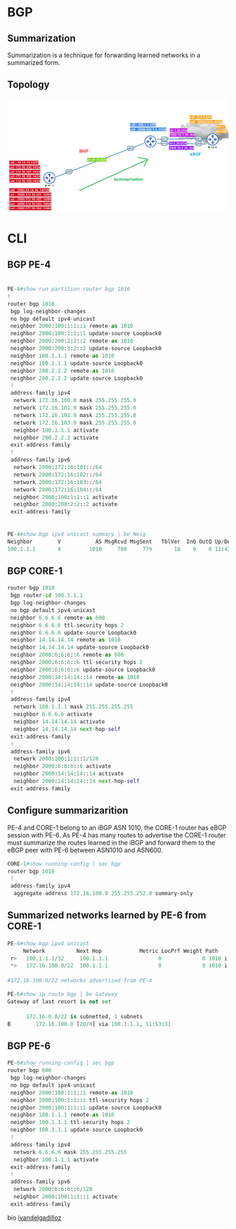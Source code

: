 # BGP
## Summarization

Summarization is a technique for forwarding learned networks in a summarized form.

## Topology
![Topology](https://github.com/ivandelgadilloz/BGP-notes/blob/main/assets/images/Summarization.png?raw=true)

# CLI
## BGP PE-4
```py

PE-4#show run partition router bgp 1010
!
router bgp 1010
 bgp log-neighbor-changes
 no bgp default ipv4-unicast
 neighbor 2000:100:1:1::1 remote-as 1010
 neighbor 2000:100:1:1::1 update-source Loopback0
 neighbor 2000:200:2:2::2 remote-as 1010
 neighbor 2000:200:2:2::2 update-source Loopback0
 neighbor 100.1.1.1 remote-as 1010
 neighbor 100.1.1.1 update-source Loopback0
 neighbor 200.2.2.2 remote-as 1010
 neighbor 200.2.2.2 update-source Loopback0
 !
 address-family ipv4
  network 172.16.100.0 mask 255.255.255.0
  network 172.16.101.0 mask 255.255.255.0
  network 172.16.102.0 mask 255.255.255.0
  network 172.16.103.0 mask 255.255.255.0
  neighbor 100.1.1.1 activate
  neighbor 200.2.2.2 activate
 exit-address-family
 !
 address-family ipv6
  network 2000:172:16:101::/64
  network 2000:172:16:102::/64
  network 2000:172:16:103::/64
  network 2000:172:16:104::/64
  neighbor 2000:100:1:1::1 activate
  neighbor 2000:200:2:2::2 activate
 exit-address-family


PE-4#show bgp ipv4 unicast summary | be Neig
Neighbor        V           AS MsgRcvd MsgSent   TblVer  InQ OutQ Up/Down  State/PfxRcd
100.1.1.1       4         1010     780     779       18    0    0 11:42:10        3
```

## BGP CORE-1
```py
router bgp 1010
 bgp router-id 100.1.1.1
 bgp log-neighbor-changes
 no bgp default ipv4-unicast
 neighbor 6.6.6.6 remote-as 600
 neighbor 6.6.6.6 ttl-security hops 2
 neighbor 6.6.6.6 update-source Loopback0
 neighbor 14.14.14.14 remote-as 1010
 neighbor 14.14.14.14 update-source Loopback0
 neighbor 2000:6:6:6::6 remote-as 600
 neighbor 2000:6:6:6::6 ttl-security hops 2
 neighbor 2000:6:6:6::6 update-source Loopback0
 neighbor 2000:14:14:14::14 remote-as 1010
 neighbor 2000:14:14:14::14 update-source Loopback0
 !
 address-family ipv4
  network 100.1.1.1 mask 255.255.255.255
  neighbor 6.6.6.6 activate
  neighbor 14.14.14.14 activate
  neighbor 14.14.14.14 next-hop-self
 exit-address-family
 !
 address-family ipv6
  network 2000:100:1:1::1/128
  neighbor 2000:6:6:6::6 activate
  neighbor 2000:14:14:14::14 activate
  neighbor 2000:14:14:14::14 next-hop-self
 exit-address-family
```

## Configure summarizarition
PE-4 and CORE-1 belong to an iBGP ASN 1010, the CORE-1 router has eBGP session with PE-6. 
As PE-4 has many routes to advertise the CORE-1 router must summarize the routes learned in the iBGP and forward them to the eBGP peer with PE-6 between ASN1010 and ASN600.
```py
CORE-1#show running-config | sec bgp
router bgp 1010
 !
 address-family ipv4
  aggregate-address 172.16.100.0 255.255.252.0 summary-only
```

## Summarized networks learned by PE-6 from CORE-1
```py
PE-6#show bgp ipv4 unicast
     Network          Next Hop            Metric LocPrf Weight Path
 r>   100.1.1.1/32     100.1.1.1                0             0 1010 i
 *>   172.16.100.0/22  100.1.1.1                0             0 1010 i

#172.16.100.0/22 networks advertised from PE-4
```
```py
PE-6#show ip route bgp | be Gateway
Gateway of last resort is not set

      172.16.0.0/22 is subnetted, 1 subnets
B        172.16.100.0 [20/0] via 100.1.1.1, 11:53:31
```
## BGP PE-6
```py
PE-6#show running-config | sec bgp
router bgp 600
 bgp log-neighbor-changes
 no bgp default ipv4-unicast
 neighbor 2000:100:1:1::1 remote-as 1010
 neighbor 2000:100:1:1::1 ttl-security hops 2
 neighbor 2000:100:1:1::1 update-source Loopback0
 neighbor 100.1.1.1 remote-as 1010
 neighbor 100.1.1.1 ttl-security hops 2
 neighbor 100.1.1.1 update-source Loopback0
 !
 address-family ipv4
  network 6.6.6.6 mask 255.255.255.255
  neighbor 100.1.1.1 activate
 exit-address-family
 !
 address-family ipv6
  network 2000:6:6:6::6/128
  neighbor 2000:100:1:1::1 activate
 exit-address-family

```

bio [ivandelgadilloz](https://linktr.ee/idelgadillo)